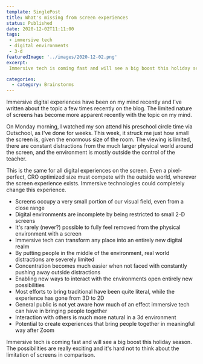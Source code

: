 ```yaml
---
template: SinglePost
title: What's missing from screen experiences
status: Published
date: 2020-12-02T11:11:00
tags:
 - immersive tech
 - digital environments
 - 3-d
featuredImage: '../images/2020-12-02.png'
excerpt:
 Immersive tech is coming fast and will see a big boost this holiday season. The possibilities are really exciting and it's hard not to think about the limitation of screens in comparison.

categories:
  - category: Brainstorms
---
```

Immersive digital experiences have been on my mind recently and I've written about the topic a few times recently on the blog. The limited nature of screens has become more apparent recently with the topic on my mind.

On Monday morning, I watched my son attend his preschool circle time via Outschool, as I've done for weeks. This week, it struck me just how small the screen is, given the enormous size of the room. The viewing is limited, there are constant distractions from the much larger physical world around the screen, and the environment is mostly outside the control of the teacher.

This is the same for all digital experiences on the screen. Even a pixel-perfect, CRO optimized size must compete with the outside world, wherever the screen experience exists. Immersive technologies could completely change this experience.

- Screens occupy a very small portion of our visual field, even from a close range
- Digital environments are incomplete by being restricted to small 2-D screens
- It's rarely (never?) possible to fully feel removed from the physical environment with a screen
- Immersive tech can transform any place into an entirely new digital realm
- By putting people in the middle of the environment, real world distractions are severely limited
- Concentration becomes much easier when not faced with constantly pushing away outside distractions
- Enabling new ways to interact with the environments open entirely new possibilities
- Most efforts to bring traditional have been quite literal, while the experience has gone from 3D to 2D
- General public is not yet aware how much of an effect immersive tech can have in bringing people together
- Interaction with others is much more natural in a 3d environment
- Potential to create experiences that bring people together in meaningful way after Zoom

Immersive tech is coming fast and will see a big boost this holiday season. The possibilities are really exciting and it's hard not to think about the limitation of screens in comparison.

